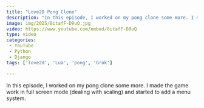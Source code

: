 ```yaml
---
title: "Love2D Pong Clone"
description: "In this episode, I worked on my pong clone some more. I made the game work in full screen mode (dealing with scaling) and started to add a menu system."
image: img/2025/8itafF-D9uQ.jpg
video: https://www.youtube.com/embed/8itafF-D9uQ
type: video
categories:
 - YouTube
 - Python
 - Django
tags: ['love2d', 'Lua', 'pong', 'Grok']

---
```


In this episode, I worked on my pong clone some more. I made the game work in full screen mode (dealing with scaling) and started to add a menu system.
